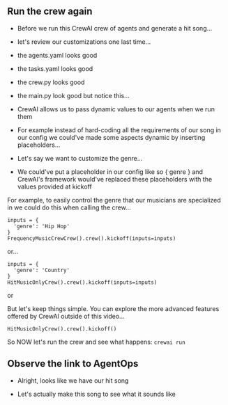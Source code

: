 ## Run the crew again

- Before we run this CrewAI crew of agents and generate a hit song...

- let's review our customizations one last time...

- the agents.yaml looks good

- the tasks.yaml looks good

- the crew.py looks good

- the main.py look good but notice this...

- CrewAI allows us to pass dynamic values to our agents when we run them

- For example instead of hard-coding all the requirements of our song in our config we could've made some aspects dynamic by inserting placeholders...

- Let's say we want to customize the genre...

- We could've put a placeholder in our config like so { genre } and CrewAI's framework would've replaced these placeholders with the values provided at kickoff

For example, to easily control the genre that our musicians are specialized in we could do this when calling the crew...

```
inputs = {
  'genre': 'Hip Hop' 
}
FrequencyMusicCrewCrew().crew().kickoff(inputs=inputs)
```

or...

```
inputs = {
  'genre': 'Country' 
}
HitMusicOnlyCrew().crew().kickoff(inputs=inputs)
```

or

But let's keep things simple. You can explore the more advanced features offered by CrewAI outside of this video...

```
HitMusicOnlyCrew().crew().kickoff()
```

So NOW let's run the crew and see what happens: `crewai run`

## Observe the link to AgentOps

- Alright, looks like we have our hit song

- Let's actually make this song to see what it sounds like